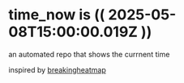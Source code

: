# time_now is (( 2025-05-08T15:00:00.019Z ))

an automated repo that shows the currnent time

inspired by [breakingheatmap](https://github.com/breakingheatmap/breakingheatmap)